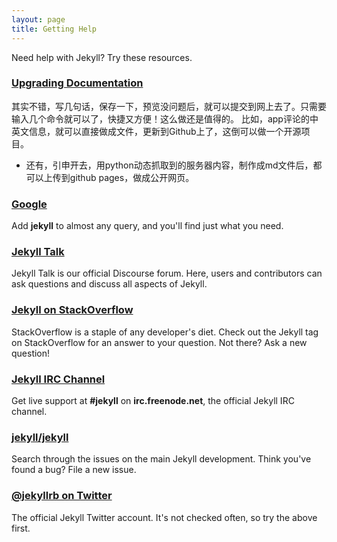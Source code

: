 ```yaml
---
layout: page
title: Getting Help
---
```


Need help with Jekyll? Try these resources.

### [Upgrading Documentation](/docs/upgrading/)

其实不错，写几句话，保存一下，预览没问题后，就可以提交到网上去了。只需要输入几个命令就可以了，快捷又方便！这么做还是值得的。
比如，app评论的中英文信息，就可以直接做成文件，更新到Github上了，这倒可以做一个开源项目。
- 还有，引申开去，用python动态抓取到的服务器内容，制作成md文件后，都可以上传到github pages，做成公开网页。

### [Google](https://google.com)

Add **jekyll** to almost any query, and you'll find just what you need.

### [Jekyll Talk](https://talk.jekyllrb.com/)

Jekyll Talk is our official Discourse forum. Here, users and contributors
can ask questions and discuss all aspects of Jekyll.

### [Jekyll on StackOverflow](http://stackoverflow.com/questions/tagged/jekyll)

StackOverflow is a staple of any developer's diet. Check out the Jekyll tag
on StackOverflow for an answer to your question. Not there? Ask a new
question!

### [Jekyll IRC Channel](irc:irc.freenode.net/jekyll)

Get live support at **#jekyll** on **irc.freenode.net**, the official
Jekyll IRC channel.

### [jekyll/jekyll](https://github.com/jekyll/jekyll/issues)

Search through the issues on the main Jekyll development. Think you've
found a bug? File a new issue.

### [@jekyllrb on Twitter](https://twitter.com/jekyllrb)

The official Jekyll Twitter account. It's not checked often, so try the
above first.
